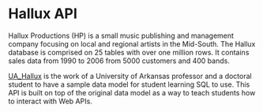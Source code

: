 # Hallux API

Hallux Productions (HP) is a small music publishing and management company focusing on local and regional artists in the Mid-South. The Hallux database is comprised on 25 tables with over one million rows. It contains sales data from 1990 to 2006 from 5000 customers and 400 bands.

[UA_Hallux](https://walton.uark.edu/enterprise/halluxhome.php) is the work of a University of Arkansas professor and a doctoral student to have a sample data model for student learning SQL to use.  This API is built on top of the original data model as a way to teach students how to interact with Web APIs.
